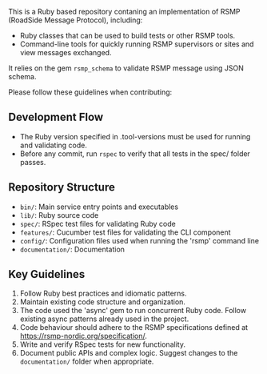 This is a Ruby based repository contaning an implementation of RSMP (RoadSide Message Protocol), including:

- Ruby classes that can be used to build tests or other RSMP tools.
- Command-line tools for quickly running RSMP supervisors or sites and view messages exchanged.

It relies on the gem `rsmp_schema` to validate RSMP message using JSON schema.


Please follow these guidelines when contributing:

## Development Flow
- The Ruby version specified in .tool-versions must be used for running and validating code.
- Before any commit, run `rspec` to verify that all tests in the spec/ folder passes.

## Repository Structure
- `bin/`: Main service entry points and executables
- `lib/`: Ruby source code
- `spec/`: RSpec test files for validating Ruby code
- `features/`: Cucumber test files for validating the CLI component
- `config/`: Configuration files used when running the 'rsmp' command line
- `documentation/`: Documentation

## Key Guidelines
1. Follow Ruby best practices and idiomatic patterns.
2. Maintain existing code structure and organization.
3. The code used the 'async' gem to run concurrent Ruby code. Follow existing async patterns already used in the project.
4. Code behaviour should adhere to the RSMP specifications defined at https://rsmp-nordic.org/specification/.
4. Write and verify RSpec tests for new functionality.
5. Document public APIs and complex logic. Suggest changes to the `documentation/` folder when appropriate.
